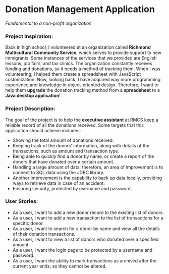 # Donation Management Application
*Fundamental to a non-profit organization*

### Project Inspiration:
Back in high school, I volunteered at an organization called **Richmond Multicultural Community Service**, which serves
to provide support to new immigrants. Some instances of the services that we provided are English lessons, job fairs,
and tax clinics. The organization constantly receives funding and donations, so it needs a method of tracking them. When 
I was volunteering, I helped them create a spreadsheet with JavaScript customization. Now, looking back, I have acquired 
way more programming experience and knowledge in object-oriented design. Therefore, I want to help them **upgrade** the 
donation tracking method from a **spreadsheet** to a **Java desktop application**!

### Project Description:
The goal of the project is to help the **executive assistant** at RMCS keep a reliable record of all the donations 
received. Some targets that this application should achieve includes:
- Showing the total amount of donations received. 
- Keeping track of the donors' information, along with details of the transactions, such as amount and transaction type. 
- Being able to quickly find a donor by name, or create a report of the donors that have donated over a certain amount. 
- Handling a large amount of data; therefore, an area of improvement is to connect to SQL data using the JDBC library.
- Another improvement is the capability to back up data locally, providing ways to retrieve data in case of an accident.
- Ensuring security, protected by username and password.

### User Stories:

- As a user, I want to add a new donor record to the existing list of donors. 
- As a user, I want to add a new transaction to the list of transactions for a specific donor. 
- As a user, I want to search for a donor by name and view all the details of their donation transactions. 
- As a user, I want to view a list of donors who donated over a specified amount. 
- As a user, I want the login page to be protected by a username and password.
- As a user, I want the ability to mark transactions as archived after the current year ends, so they cannot be altered.